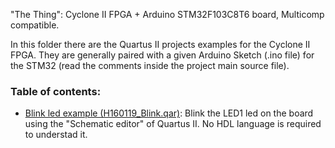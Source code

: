 

"The Thing": Cyclone II FPGA + Arduino STM32F103C8T6 board, Multicomp compatible.

In this folder there are the Quartus II projects examples for the Cyclone II FPGA. 
They are generally paired with a given Arduino Sketch (.ino file) for the STM32 (read the comments inside the project main source file).


### Table of contents:
* [Blink led example (H160119_Blink.qar)](https://github.com/SuperFabius/The-Thing-FPGA-STM32/blob/master/QuartusII%20Project/H160119_Blink.qar):
Blink the LED1 led on the board using the "Schematic editor" of Quartus II. No HDL language is required to understad it.
